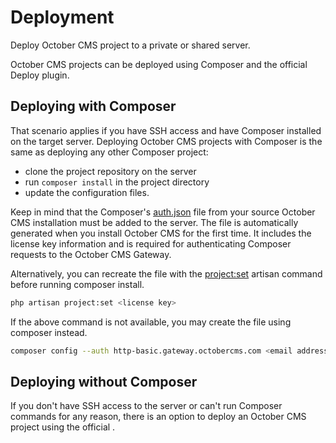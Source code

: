 # Deployment

<p class="subtitle">Deploy October CMS project to a private or shared server.</p>

October CMS projects can be deployed using Composer and the official Deploy plugin.

## Deploying with Composer

That scenario applies if you have SSH access and have Composer installed on the target server. Deploying October CMS projects with Composer is the same as deploying any other Composer project:

* clone the project repository on the server
* run `composer install` in the project directory
* update the configuration files.

Keep in mind that the Composer's [auth.json](https://getcomposer.org/doc/articles/http-basic-authentication.md) file from your source October CMS installation must be added to the server. The file is automatically generated when you install October CMS for the first time. It includes the license key information and is required for authenticating Composer requests to the October CMS Gateway.

Alternatively, you can recreate the file with the [project:set](../console/commands.html#set-project) artisan command before running composer install.

```bash
php artisan project:set <license key>
```

If the above command is not available, you may create the file using composer instead.

```bash
​composer config --auth http-basic.gateway.octobercms.com <email address> <license key>
```

## Deploying without Composer

If you don't have SSH access to the server or can't run Composer commands for any reason, there is an option to deploy an October CMS project using the official <LinkWithIcon text="Deploy Plugin" icon="https://d2f5cg397c40hu.cloudfront.net/storage/app/uploads/public/optimized/local/c99/b52/eb1c99b52eb1dde393bb7ef60e4c861b062.png" href="https://octobercms.com/plugin/rainlab-deploy"/>.
